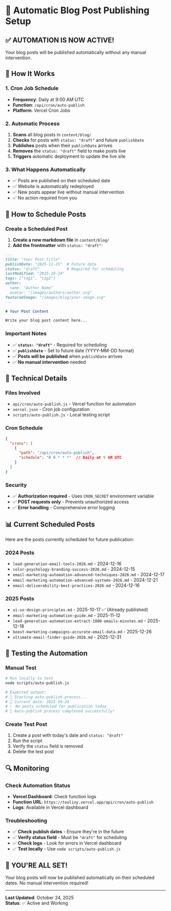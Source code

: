# 📅 Automatic Blog Post Publishing Setup

## ✅ **AUTOMATION IS NOW ACTIVE!**

Your blog posts will be published automatically without any manual intervention.

## 🚀 How It Works

### 1. **Cron Job Schedule**
- **Frequency**: Daily at 9:00 AM UTC
- **Function**: `/api/cron/auto-publish`
- **Platform**: Vercel Cron Jobs

### 2. **Automatic Process**
1. **Scans** all blog posts in `content/blog/`
2. **Checks** for posts with `status: "draft"` and future `publishDate`
3. **Publishes** posts when their `publishDate` arrives
4. **Removes** the `status: "draft"` field to make posts live
5. **Triggers** automatic deployment to update the live site

### 3. **What Happens Automatically**
- ✅ Posts are published on their scheduled date
- ✅ Website is automatically redeployed
- ✅ New posts appear live without manual intervention
- ✅ No action required from you

## 📝 How to Schedule Posts

### Create a Scheduled Post

1. **Create a new markdown file** in `content/blog/`
2. **Add the frontmatter** with `status: "draft"`:

```markdown
---
title: "Your Post Title"
publishDate: "2025-12-25"  # Future date
status: "draft"            # Required for scheduling
lastModified: "2025-10-24"
tags: ["tag1", "tag2"]
author:
  name: "Author Name"
  avatar: "/images/authors/author.svg"
featuredImage: "/images/blog/your-image.svg"
---

# Your Post Content

Write your blog post content here...
```

### Important Notes

- ✅ **`status: "draft"`** - Required for scheduling
- ✅ **`publishDate`** - Set to future date (YYYY-MM-DD format)
- ✅ **Posts will be published** when `publishDate` arrives
- ✅ **No manual intervention** needed

## 🔧 Technical Details

### Files Involved
- `api/cron/auto-publish.js` - Vercel function for automation
- `vercel.json` - Cron job configuration
- `scripts/auto-publish.js` - Local testing script

### Cron Schedule
```json
{
  "crons": [
    {
      "path": "/api/cron/auto-publish",
      "schedule": "0 9 * * *"  // Daily at 9 AM UTC
    }
  ]
}
```

### Security
- ✅ **Authorization required** - Uses `CRON_SECRET` environment variable
- ✅ **POST requests only** - Prevents unauthorized access
- ✅ **Error handling** - Comprehensive error logging

## 📊 Current Scheduled Posts

Here are the posts currently scheduled for future publication:

### 2024 Posts
- `lead-generation-email-tools-2026.md` - 2024-12-16
- `color-psychology-branding-success-2026.md` - 2024-12-15
- `email-marketing-automation-advanced-techniques-2026.md` - 2024-12-17
- `email-marketing-automation-advanced-systems-2026.md` - 2024-12-21
- `email-deliverability-best-practices-2026.md` - 2024-12-16

### 2025 Posts
- `ui-ux-design-principles.md` - 2025-10-17 ✅ (Already published)
- `email-marketing-automation-guide.md` - 2025-11-12
- `lead-generation-automation-extract-1000-emails-minutes.md` - 2025-12-18
- `boost-marketing-campaigns-accurate-email-data.md` - 2025-12-26
- `ultimate-email-finder-guide-2026.md` - 2025-12-31

## 🧪 Testing the Automation

### Manual Test
```bash
# Run locally to test
node scripts/auto-publish.js

# Expected output:
# 🚀 Starting auto-publish process...
# 📅 Current date: 2025-10-24
# ℹ️  No posts scheduled for publication today.
# 🎉 Auto-publish process completed successfully!
```

### Create Test Post
1. Create a post with today's date and `status: "draft"`
2. Run the script
3. Verify the `status` field is removed
4. Delete the test post

## 🔍 Monitoring

### Check Automation Status
- **Vercel Dashboard**: Check function logs
- **Function URL**: `https://toolixy.vercel.app/api/cron/auto-publish`
- **Logs**: Available in Vercel dashboard

### Troubleshooting
- ✅ **Check publish dates** - Ensure they're in the future
- ✅ **Verify status field** - Must be `"draft"` for scheduling
- ✅ **Check logs** - Look for errors in Vercel dashboard
- ✅ **Test locally** - Use `node scripts/auto-publish.js`

## 🎉 **YOU'RE ALL SET!**

Your blog posts will now be published automatically on their scheduled dates. No manual intervention required!

---

**Last Updated**: October 24, 2025  
**Status**: ✅ Active and Working


